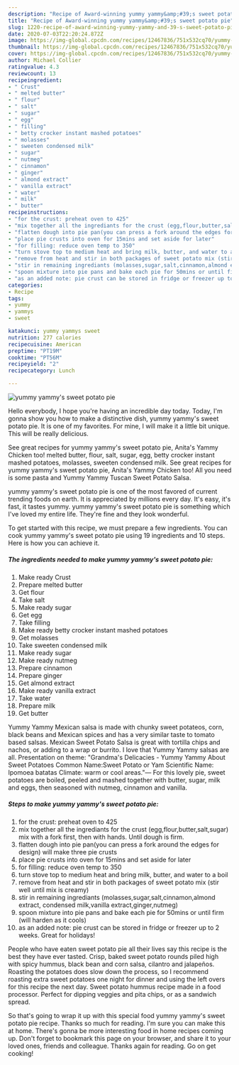 ```yaml
---
description: "Recipe of Award-winning yummy yammy&amp;#39;s sweet potato pie"
title: "Recipe of Award-winning yummy yammy&amp;#39;s sweet potato pie"
slug: 1220-recipe-of-award-winning-yummy-yammy-and-39-s-sweet-potato-pie
date: 2020-07-03T22:20:24.872Z
image: https://img-global.cpcdn.com/recipes/12467836/751x532cq70/yummy-yammys-sweet-potato-pie-recipe-main-photo.jpg
thumbnail: https://img-global.cpcdn.com/recipes/12467836/751x532cq70/yummy-yammys-sweet-potato-pie-recipe-main-photo.jpg
cover: https://img-global.cpcdn.com/recipes/12467836/751x532cq70/yummy-yammys-sweet-potato-pie-recipe-main-photo.jpg
author: Michael Collier
ratingvalue: 4.3
reviewcount: 13
recipeingredient:
- " Crust"
- " melted butter"
- " flour"
- " salt"
- " sugar"
- " egg"
- " filling"
- " betty crocker instant mashed potatoes"
- " molasses"
- " sweeten condensed milk"
- " sugar"
- " nutmeg"
- " cinnamon"
- " ginger"
- " almond extract"
- " vanilla extract"
- " water"
- " milk"
- " butter"
recipeinstructions:
- "for the crust: preheat oven to 425"
- "mix together all the ingrediants for the crust (egg,flour,butter,salt,sugar) mix with a fork first, then with hands. Until dough is firm."
- "flatten dough into pie pan(you can press a fork around the edges for design) will make three pie crusts"
- "place pie crusts into oven for 15mins and set aside for later"
- "for filling: reduce oven temp to 350"
- "turn stove top to medium heat and bring milk, butter, and water to a boil"
- "remove from heat and stir in both packages of sweet potato mix (stir well until mix is creamy)"
- "stir in remaining ingrediants (molasses,sugar,salt,cinnamon,almond extract, condensed milk,vanilla extract,ginger,nutmeg)"
- "spoon mixture into pie pans and bake each pie for 50mins or until firm (will harden as it cools)"
- "as an added note: pie crust can be stored in fridge or freezer up to 2 weeks. Great for holidays!"
categories:
- Recipe
tags:
- yummy
- yammys
- sweet

katakunci: yummy yammys sweet 
nutrition: 277 calories
recipecuisine: American
preptime: "PT19M"
cooktime: "PT56M"
recipeyield: "2"
recipecategory: Lunch

---
```



![yummy yammy&#39;s sweet potato pie](https://img-global.cpcdn.com/recipes/12467836/751x532cq70/yummy-yammys-sweet-potato-pie-recipe-main-photo.jpg)

Hello everybody, I hope you're having an incredible day today. Today, I'm gonna show you how to make a distinctive dish, yummy yammy&#39;s sweet potato pie. It is one of my favorites. For mine, I will make it a little bit unique. This will be really delicious.

See great recipes for yummy yammy&#39;s sweet potato pie, Anita&#39;s Yammy Chicken too! melted butter, flour, salt, sugar, egg, betty crocker instant mashed potatoes, molasses, sweeten condensed milk. See great recipes for yummy yammy&#39;s sweet potato pie, Anita&#39;s Yammy Chicken too! All you need is some pasta and Yummy Yammy Tuscan Sweet Potato Salsa.

yummy yammy&#39;s sweet potato pie is one of the most favored of current trending foods on earth. It is appreciated by millions every day. It's easy, it's fast, it tastes yummy. yummy yammy&#39;s sweet potato pie is something which I've loved my entire life. They're fine and they look wonderful.


To get started with this recipe, we must prepare a few ingredients. You can cook yummy yammy&#39;s sweet potato pie using 19 ingredients and 10 steps. Here is how you can achieve it.

<!--inarticleads1-->

##### The ingredients needed to make yummy yammy&#39;s sweet potato pie:

1. Make ready  Crust
1. Prepare  melted butter
1. Get  flour
1. Take  salt
1. Make ready  sugar
1. Get  egg
1. Take  filling
1. Make ready  betty crocker instant mashed potatoes
1. Get  molasses
1. Take  sweeten condensed milk
1. Make ready  sugar
1. Make ready  nutmeg
1. Prepare  cinnamon
1. Prepare  ginger
1. Get  almond extract
1. Make ready  vanilla extract
1. Take  water
1. Prepare  milk
1. Get  butter


Yummy Yammy Mexican salsa is made with chunky sweet potateos, corn, black beans and Mexican spices and has a very similar taste to tomato based salsas. Mexican Sweet Potato Salsa is great with tortilla chips and nachos, or adding to a wrap or burrito. I love that Yummy Yammy salsas are all. Presentation on theme: &#34;Grandma&#39;s Delicacies - Yummy Yammy About Sweet Potatoes Common Name:Sweet Potato or Yam Scientific Name: Ipomoea batatas Climate: warm or cool areas.&#34;— For this lovely pie, sweet potatoes are boiled, peeled and mashed together with butter, sugar, milk and eggs, then seasoned with nutmeg, cinnamon and vanilla. 

<!--inarticleads2-->

##### Steps to make yummy yammy&#39;s sweet potato pie:

1. for the crust: preheat oven to 425
1. mix together all the ingrediants for the crust (egg,flour,butter,salt,sugar) mix with a fork first, then with hands. Until dough is firm.
1. flatten dough into pie pan(you can press a fork around the edges for design) will make three pie crusts
1. place pie crusts into oven for 15mins and set aside for later
1. for filling: reduce oven temp to 350
1. turn stove top to medium heat and bring milk, butter, and water to a boil
1. remove from heat and stir in both packages of sweet potato mix (stir well until mix is creamy)
1. stir in remaining ingrediants (molasses,sugar,salt,cinnamon,almond extract, condensed milk,vanilla extract,ginger,nutmeg)
1. spoon mixture into pie pans and bake each pie for 50mins or until firm (will harden as it cools)
1. as an added note: pie crust can be stored in fridge or freezer up to 2 weeks. Great for holidays!


People who have eaten sweet potato pie all their lives say this recipe is the best they have ever tasted. Crisp, baked sweet potato rounds piled high with spicy hummus, black bean and corn salsa, cilantro and jalapeños. Roasting the potatoes does slow down the process, so I recommend roasting extra sweet potatoes one night for dinner and using the left overs for this recipe the next day. Sweet potato hummus recipe made in a food processor. Perfect for dipping veggies and pita chips, or as a sandwich spread. 

So that's going to wrap it up with this special food yummy yammy&#39;s sweet potato pie recipe. Thanks so much for reading. I'm sure you can make this at home. There's gonna be more interesting food in home recipes coming up. Don't forget to bookmark this page on your browser, and share it to your loved ones, friends and colleague. Thanks again for reading. Go on get cooking!
